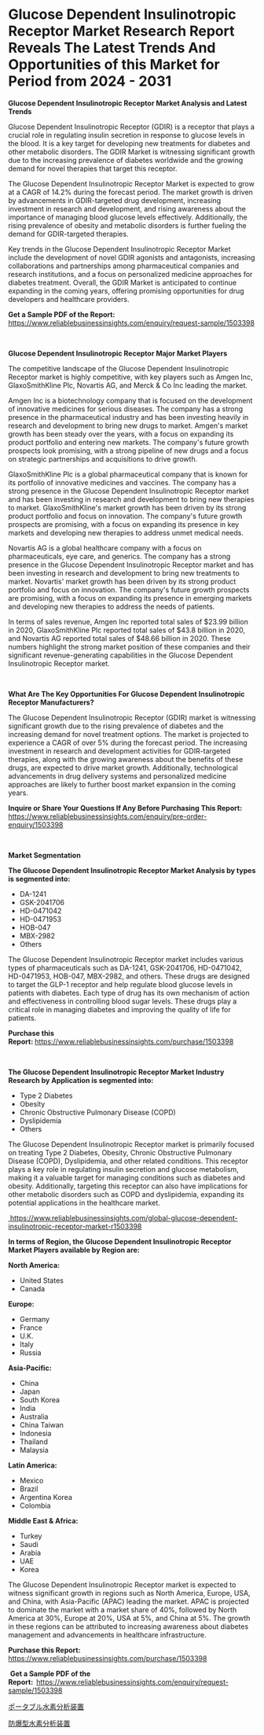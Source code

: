<p><h1>Glucose Dependent Insulinotropic Receptor Market Research Report Reveals The Latest Trends And Opportunities of this Market for Period from 2024 - 2031</h1></p><p><strong>Glucose Dependent Insulinotropic Receptor Market Analysis and Latest Trends</strong></p>
<p><p>Glucose Dependent Insulinotropic Receptor (GDIR) is a receptor that plays a crucial role in regulating insulin secretion in response to glucose levels in the blood. It is a key target for developing new treatments for diabetes and other metabolic disorders. The GDIR Market is witnessing significant growth due to the increasing prevalence of diabetes worldwide and the growing demand for novel therapies that target this receptor.</p><p>The Glucose Dependent Insulinotropic Receptor Market is expected to grow at a CAGR of 14.2% during the forecast period. The market growth is driven by advancements in GDIR-targeted drug development, increasing investment in research and development, and rising awareness about the importance of managing blood glucose levels effectively. Additionally, the rising prevalence of obesity and metabolic disorders is further fueling the demand for GDIR-targeted therapies.</p><p>Key trends in the Glucose Dependent Insulinotropic Receptor Market include the development of novel GDIR agonists and antagonists, increasing collaborations and partnerships among pharmaceutical companies and research institutions, and a focus on personalized medicine approaches for diabetes treatment. Overall, the GDIR Market is anticipated to continue expanding in the coming years, offering promising opportunities for drug developers and healthcare providers.</p></p>
<p><strong>Get a Sample PDF of the Report:&nbsp;</strong> <a href="https://www.reliablebusinessinsights.com/enquiry/request-sample/1503398">https://www.reliablebusinessinsights.com/enquiry/request-sample/1503398</a></p>
<p>&nbsp;</p>
<p><strong>Glucose Dependent Insulinotropic Receptor Major Market Players</strong></p>
<p><p>The competitive landscape of the Glucose Dependent Insulinotropic Receptor market is highly competitive, with key players such as Amgen Inc, GlaxoSmithKline Plc, Novartis AG, and Merck & Co Inc leading the market.</p><p>Amgen Inc is a biotechnology company that is focused on the development of innovative medicines for serious diseases. The company has a strong presence in the pharmaceutical industry and has been investing heavily in research and development to bring new drugs to market. Amgen's market growth has been steady over the years, with a focus on expanding its product portfolio and entering new markets. The company's future growth prospects look promising, with a strong pipeline of new drugs and a focus on strategic partnerships and acquisitions to drive growth.</p><p>GlaxoSmithKline Plc is a global pharmaceutical company that is known for its portfolio of innovative medicines and vaccines. The company has a strong presence in the Glucose Dependent Insulinotropic Receptor market and has been investing in research and development to bring new therapies to market. GlaxoSmithKline's market growth has been driven by its strong product portfolio and focus on innovation. The company's future growth prospects are promising, with a focus on expanding its presence in key markets and developing new therapies to address unmet medical needs.</p><p>Novartis AG is a global healthcare company with a focus on pharmaceuticals, eye care, and generics. The company has a strong presence in the Glucose Dependent Insulinotropic Receptor market and has been investing in research and development to bring new treatments to market. Novartis' market growth has been driven by its strong product portfolio and focus on innovation. The company's future growth prospects are promising, with a focus on expanding its presence in emerging markets and developing new therapies to address the needs of patients.</p><p>In terms of sales revenue, Amgen Inc reported total sales of $23.99 billion in 2020, GlaxoSmithKline Plc reported total sales of $43.8 billion in 2020, and Novartis AG reported total sales of $48.66 billion in 2020. These numbers highlight the strong market position of these companies and their significant revenue-generating capabilities in the Glucose Dependent Insulinotropic Receptor market.</p></p>
<p>&nbsp;</p>
<p><strong>What Are The Key Opportunities For Glucose Dependent Insulinotropic Receptor Manufacturers?</strong></p>
<p><p>The Glucose Dependent Insulinotropic Receptor (GDIR) market is witnessing significant growth due to the rising prevalence of diabetes and the increasing demand for novel treatment options. The market is projected to experience a CAGR of over 5% during the forecast period. The increasing investment in research and development activities for GDIR-targeted therapies, along with the growing awareness about the benefits of these drugs, are expected to drive market growth. Additionally, technological advancements in drug delivery systems and personalized medicine approaches are likely to further boost market expansion in the coming years.</p></p>
<p><strong>Inquire or Share Your Questions If Any Before Purchasing This Report:</strong> <a href="https://www.reliablebusinessinsights.com/enquiry/pre-order-enquiry/1503398">https://www.reliablebusinessinsights.com/enquiry/pre-order-enquiry/1503398</a></p>
<p>&nbsp;</p>
<p><strong>Market Segmentation</strong></p>
<p><strong>The Glucose Dependent Insulinotropic Receptor Market Analysis by types is segmented into:</strong></p>
<p><ul><li>DA-1241</li><li>GSK-2041706</li><li>HD-0471042</li><li>HD-0471953</li><li>HOB-047</li><li>MBX-2982</li><li>Others</li></ul></p>
<p><p>The Glucose Dependent Insulinotropic Receptor market includes various types of pharmaceuticals such as DA-1241, GSK-2041706, HD-0471042, HD-0471953, HOB-047, MBX-2982, and others. These drugs are designed to target the GLP-1 receptor and help regulate blood glucose levels in patients with diabetes. Each type of drug has its own mechanism of action and effectiveness in controlling blood sugar levels. These drugs play a critical role in managing diabetes and improving the quality of life for patients.</p></p>
<p><strong>Purchase this Report:&nbsp;</strong><a href="https://www.reliablebusinessinsights.com/purchase/1503398">https://www.reliablebusinessinsights.com/purchase/1503398</a></p>
<p>&nbsp;</p>
<p><strong>The Glucose Dependent Insulinotropic Receptor Market Industry Research by Application is segmented into:</strong></p>
<p><ul><li>Type 2 Diabetes</li><li>Obesity</li><li>Chronic Obstructive Pulmonary Disease (COPD)</li><li>Dyslipidemia</li><li>Others</li></ul></p>
<p><p>The Glucose Dependent Insulinotropic Receptor market is primarily focused on treating Type 2 Diabetes, Obesity, Chronic Obstructive Pulmonary Disease (COPD), Dyslipidemia, and other related conditions. This receptor plays a key role in regulating insulin secretion and glucose metabolism, making it a valuable target for managing conditions such as diabetes and obesity. Additionally, targeting this receptor can also have implications for other metabolic disorders such as COPD and dyslipidemia, expanding its potential applications in the healthcare market.</p></p>
<p><a href="https://www.reliablebusinessinsights.com/global-glucose-dependent-insulinotropic-receptor-market-r1503398">&nbsp;https://www.reliablebusinessinsights.com/global-glucose-dependent-insulinotropic-receptor-market-r1503398</a></p>
<p><strong>In terms of Region, the Glucose Dependent Insulinotropic Receptor Market Players available by Region are:</strong></p>
<p>
    <p> <strong> North America: </strong>
        <ul>
            <li>United States</li>
            <li>Canada</li>
        </ul>
        </p> 
    <p> <strong> Europe: </strong>
        <ul>
            <li>Germany</li>
            <li>France</li>
            <li>U.K.</li>
            <li>Italy</li>
            <li>Russia</li>
        </ul>
        </p> 
    <p> <strong> Asia-Pacific: </strong>
        <ul>
            <li>China</li>
            <li>Japan</li>
            <li>South Korea</li>
            <li>India</li>
            <li>Australia</li>
            <li>China Taiwan</li>
            <li>Indonesia</li>
            <li>Thailand</li>
            <li>Malaysia</li>
        </ul>
        </p> 
    <p> <strong> Latin America: </strong>
        <ul>
            <li>Mexico</li>
            <li>Brazil</li>
            <li>Argentina Korea</li>
            <li>Colombia</li>
        </ul>
        </p> 
    <p> <strong> Middle East & Africa: </strong>
        <ul>
            <li>Turkey</li>
            <li>Saudi</li>
            <li>Arabia</li>
            <li>UAE</li>
            <li>Korea</li>
        </ul>
    </p>
    </p>
<p><p>The Glucose Dependent Insulinotropic Receptor market is expected to witness significant growth in regions such as North America, Europe, USA, and China, with Asia-Pacific (APAC) leading the market. APAC is projected to dominate the market with a market share of 40%, followed by North America at 30%, Europe at 20%, USA at 5%, and China at 5%. The growth in these regions can be attributed to increasing awareness about diabetes management and advancements in healthcare infrastructure.</p></p>
<p><strong>Purchase this Report: </strong><a href="https://www.reliablebusinessinsights.com/purchase/1503398">https://www.reliablebusinessinsights.com/purchase/1503398</a></p>
<p>&nbsp;<strong>Get a Sample PDF of the Report:&nbsp;&nbsp;</strong><a href="https://www.reliablebusinessinsights.com/enquiry/request-sample/1503398">https://www.reliablebusinessinsights.com/enquiry/request-sample/1503398</a></p>
<p><strong></strong></p>
<p><p><a href="https://github.com/ddwcuskozol07187/Market-Research-Report-List-2/blob/main/598837394860.md">ポータブル水素分析装置</a></p><p><a href="https://github.com/marbadji/Market-Research-Report-List-1/blob/main/164161194861.md">防爆型水素分析装置</a></p></p>